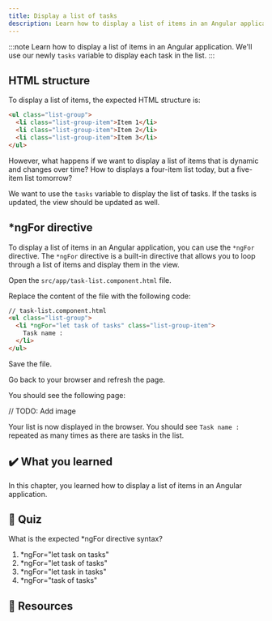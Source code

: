 ```yaml
---
title: Display a list of tasks
description: Learn how to display a list of items in an Angular application.
---
```


:::note
Learn how to display a list of items in an Angular application.
We'll use our newly `tasks` variable to display each task in the list.
:::

## HTML structure

To display a list of items, the expected HTML structure is:

```html
<ul class="list-group">
  <li class="list-group-item">Item 1</li>
  <li class="list-group-item">Item 2</li>
  <li class="list-group-item">Item 3</li>
</ul>
```

However, what happens if we want to display a list of items that is dynamic and changes over time?
How to displays a four-item list today, but a five-item list tomorrow?

We want to use the `tasks` variable to display the list of tasks.
If the tasks is updated, the view should be updated as well.

## *ngFor directive

To display a list of items in an Angular application, you can use the `*ngFor` directive.
The `*ngFor` directive is a built-in directive that allows you to loop through a list of items and display them in the view.

Open the `src/app/task-list.component.html` file.

Replace the content of the file with the following code:

```html
// task-list.component.html
<ul class="list-group">
  <li *ngFor="let task of tasks" class="list-group-item">
    Task name : 
  </li>
</ul>
```

Save the file.

Go back to your browser and refresh the page.

You should see the following page:

// TODO: Add image

Your list is now displayed in the browser.
You should see `Task name :` repeated as many times as there are tasks in the list.

## ✔️ What you learned

In this chapter, you learned how to display a list of items in an Angular application.

## 🚦 Quiz

What is the expected *ngFor directive syntax?

1. *ngFor="let task on tasks"
2. *ngFor="let task of tasks"
3. *ngFor="let task in tasks"
4. *ngFor="task of tasks"

## 🔗 Resources


